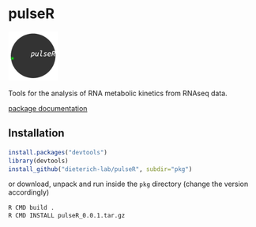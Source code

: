 # pulseR 
<img src="logo.gif" width="100">


Tools for the analysis of RNA metabolic kinetics from RNAseq data.

[package documentation](https://dieterich-lab.github.io/pulseR/)

## Installation
```r
install.packages("devtools")
library(devtools)
install_github("dieterich-lab/pulseR", subdir="pkg")
```

or download, unpack and run inside the `pkg` directory
(change the version accordingly)

```shell
R CMD build .
R CMD INSTALL pulseR_0.0.1.tar.gz
```